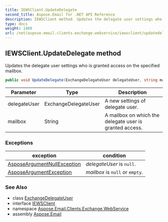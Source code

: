 ```yaml
---
title: IEWSClient.UpdateDelegate
second_title: Aspose.Email for .NET API Reference
description: IEWSClient method. Updates the delegate user settings who is granted access on the specified mailbox
type: docs
weight: 1460
url: /net/aspose.email.clients.exchange.webservice/iewsclient/updatedelegate/
---
```

## IEWSClient.UpdateDelegate method

Updates the delegate user settings who is granted access on the specified mailbox.

```csharp
public void UpdateDelegate(ExchangeDelegateUser delegateUser, string mailbox)
```

| Parameter | Type | Description |
| --- | --- | --- |
| delegateUser | ExchangeDelegateUser | A new settings of delegate user. |
| mailbox | String | A mailbox on which the delegate user is granted access. |

### Exceptions

| exception | condition |
| --- | --- |
| [AsposeArgumentNullException](../../../aspose.email/asposeargumentnullexception/) | *delegateUser* is `null`. |
| [AsposeArgumentException](../../../aspose.email/asposeargumentexception/) | *mailbox* is `null` or `empty`. |

### See Also

* class [ExchangeDelegateUser](../../exchangedelegateuser/)
* interface [IEWSClient](../)
* namespace [Aspose.Email.Clients.Exchange.WebService](../../iewsclient/)
* assembly [Aspose.Email](../../../)


